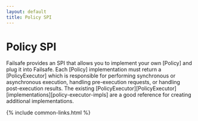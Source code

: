 ```yaml
---
layout: default
title: Policy SPI
---
```


# Policy SPI

Failsafe provides an SPI that allows you to implement your own [Policy] and plug it into Failsafe. Each [Policy] implementation must return a [PolicyExecutor] which is responsible for performing synchronous or asynchronous execution, handling pre-execution requests, or handling post-execution results. The existing [PolicyExecutor][PolicyExecutor] [implementations][policy-executor-impls] are a good reference for creating additional implementations.

{% include common-links.html %}